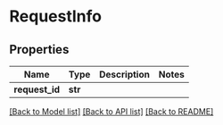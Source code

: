 # RequestInfo

## Properties
Name | Type | Description | Notes
------------ | ------------- | ------------- | -------------
**request_id** | **str** |  | 

[[Back to Model list]](../README.md#documentation-for-models) [[Back to API list]](../README.md#documentation-for-api-endpoints) [[Back to README]](../README.md)

